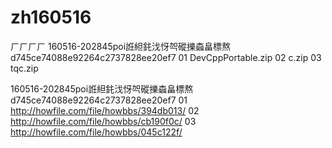# zh160516
ㄏㄏㄏㄏ
160516-202845poi䛘䋎䤜㳀㤉㔖磫擽螙畠標熬d745ce74088e92264c2737828ee20ef7
01 DevCppPortable.zip
02 c.zip
03 tqc.zip

160516-202845poi䛘䋎䤜㳀㤉㔖磫擽螙畠標熬d745ce74088e92264c2737828ee20ef7
01 http://howfile.com/file/howbbs/394db013/
02 http://howfile.com/file/howbbs/cb190f0c/
03 http://howfile.com/file/howbbs/045c122f/
